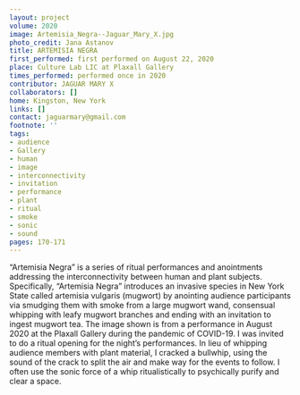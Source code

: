 ```yaml
---
layout: project
volume: 2020
image: Artemisia_Negra--Jaguar_Mary_X.jpg
photo_credit: Jana Astanov
title: ARTEMISIA NEGRA
first_performed: first performed on August 22, 2020
place: Culture Lab LIC at Plaxall Gallery
times_performed: performed once in 2020
contributor: JAGUAR MARY X
collaborators: []
home: Kingston, New York
links: []
contact: jaguarmary@gmail.com
footnote: ''
tags:
- audience
- Gallery
- human
- image
- interconnectivity
- invitation
- performance
- plant
- ritual
- smoke
- sonic
- sound
pages: 170-171
---
```

“Artemisia Negra” is a series of ritual performances and anointments addressing the interconnectivity between human and plant subjects. Specifically, “Artemisia Negra” introduces an invasive species in New York State called artemisia vulgaris (mugwort) by anointing audience participants via smudging them with smoke from a large mugwort wand, consensual whipping with leafy mugwort branches and ending with an invitation to ingest mugwort tea. The image shown is from a performance in August 2020 at the Plaxall Gallery during the pandemic of COVID-19. I was invited to do a ritual opening for the night’s performances. In lieu of whipping audience members with plant material, I cracked a bullwhip, using the sound of the crack to split the air and make way for the events to follow. I often use the sonic force of a whip ritualistically to psychically purify and clear a space.